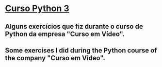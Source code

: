 # [Curso Python 3](https://www.cursoemvideo.com/)

## Alguns exercícios que fiz durante o curso de Python da empresa "Curso em Vídeo".
## Some exercises I did during the Python course of the company "Curso em Vídeo".
